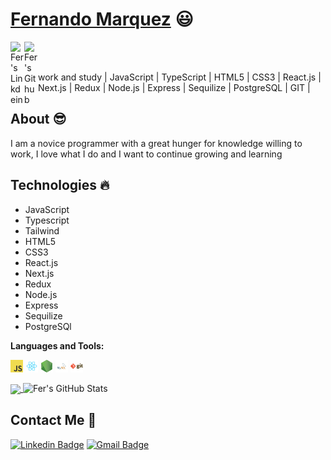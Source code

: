  # <a href="https://www.linkedin.com/in/ferdev2712/">Fernando Marquez</a> :smiley:
 
<a href="https://linkedin.com/in/ferdev2712">
  <img align="left" alt="Fer's Linkdein" width="22px" src="https://cdn.jsdelivr.net/npm/simple-icons@v3/icons/linkedin.svg" />
</a>
<a href="https://github.com/ferdev2712">
  <img align="left" alt="Fer's Github" width="22px" src="https://cdn.jsdelivr.net/npm/simple-icons@v3/icons/github.svg" />
</a>
<br/>
<br/>

work and study | JavaScript | TypeScript | HTML5 | CSS3 | React.js | Next.js | Redux | Node.js | Express | Sequilize | PostgreSQL | GIT |

## About :sunglasses:

I am a novice programmer with a great hunger for knowledge willing to work, I love what I do and I want to continue growing and learning

## Technologies :fire:
- JavaScript
- Typescript
- Tailwind
- HTML5
- CSS3
- React.js
- Next.js
- Redux
- Node.js
- Express
- Sequilize
- PostgreSQl

**Languages and Tools:**  

<code><img height="20" src="https://raw.githubusercontent.com/github/explore/80688e429a7d4ef2fca1e82350fe8e3517d3494d/topics/javascript/javascript.png"></code>
<code><img height="20" src="https://raw.githubusercontent.com/github/explore/80688e429a7d4ef2fca1e82350fe8e3517d3494d/topics/react/react.png"></code>
<code><img height="20" src="https://raw.githubusercontent.com/github/explore/80688e429a7d4ef2fca1e82350fe8e3517d3494d/topics/nodejs/nodejs.png"></code>
<code><img height="20" src="https://raw.githubusercontent.com/github/explore/80688e429a7d4ef2fca1e82350fe8e3517d3494d/topics/mysql/mysql.png"></code>
<code><img height="20" src="https://raw.githubusercontent.com/github/explore/80688e429a7d4ef2fca1e82350fe8e3517d3494d/topics/git/git.png"></code>



<a href="https://github.com/ferdev2712">
  <img align="center" src="https://github-readme-stats.vercel.app/api/top-langs/?username=ferdev2712&theme=radical&hide=glsl,python" />
</a>

<img src="https://github-readme-stats.vercel.app/api?username=ferdev2712&&show_icons=true&theme=radical&line_height=27&v=5" alt="Fer's GitHub Stats" />  


##  Contact Me :speech_balloon:
[![Linkedin Badge](https://img.shields.io/badge/-ferdev2712-blue?style=flat-square&logo=Linkedin&logoColor=white&link=https://www.linkedin.com/in/ferdev2712/)](https://www.linkedin.com/in/ferdev2712/) [![Gmail Badge](https://img.shields.io/badge/-ferdev2712@gmail.com-c14438?style=flat-square&logo=Gmail&logoColor=white&link=mailto:ferdev2712@gmail.com)](mailto:ferdev2712@gmail.com)



